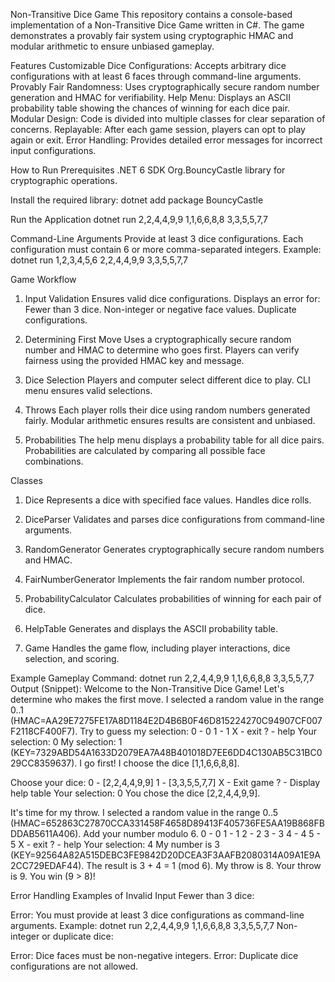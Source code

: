 Non-Transitive Dice Game
This repository contains a console-based implementation of a Non-Transitive Dice Game written in C#. The game demonstrates a provably fair system using cryptographic HMAC and modular arithmetic to ensure unbiased gameplay.

Features
Customizable Dice Configurations: Accepts arbitrary dice configurations with at least 6 faces through command-line arguments.
Provably Fair Randomness: Uses cryptographically secure random number generation and HMAC for verifiability.
Help Menu: Displays an ASCII probability table showing the chances of winning for each dice pair.
Modular Design: Code is divided into multiple classes for clear separation of concerns.
Replayable: After each game session, players can opt to play again or exit.
Error Handling: Provides detailed error messages for incorrect input configurations.


How to Run
Prerequisites
.NET 6 SDK
Org.BouncyCastle library for cryptographic operations.


Install the required library:
dotnet add package BouncyCastle


Run the Application
dotnet run 2,2,4,4,9,9 1,1,6,6,8,8 3,3,5,5,7,7


Command-Line Arguments
Provide at least 3 dice configurations.
Each configuration must contain 6 or more comma-separated integers.
Example:
dotnet run 1,2,3,4,5,6 2,2,4,4,9,9 3,3,5,5,7,7


Game Workflow

1. Input Validation
Ensures valid dice configurations.
Displays an error for:
Fewer than 3 dice.
Non-integer or negative face values.
Duplicate configurations.


2. Determining First Move
Uses a cryptographically secure random number and HMAC to determine who goes first.
Players can verify fairness using the provided HMAC key and message.


3. Dice Selection
Players and computer select different dice to play.
CLI menu ensures valid selections.

4. Throws
Each player rolls their dice using random numbers generated fairly.
Modular arithmetic ensures results are consistent and unbiased.

5. Probabilities
The help menu displays a probability table for all dice pairs.
Probabilities are calculated by comparing all possible face combinations.


Classes
1. Dice
Represents a dice with specified face values. Handles dice rolls.

2. DiceParser
Validates and parses dice configurations from command-line arguments.

3. RandomGenerator
Generates cryptographically secure random numbers and HMAC.

4. FairNumberGenerator
Implements the fair random number protocol.

5. ProbabilityCalculator
Calculates probabilities of winning for each pair of dice.

6. HelpTable
Generates and displays the ASCII probability table.

7. Game
Handles the game flow, including player interactions, dice selection, and scoring.

Example Gameplay
Command:
dotnet run 2,2,4,4,9,9 1,1,6,6,8,8 3,3,5,5,7,7
Output (Snippet):
Welcome to the Non-Transitive Dice Game!
Let's determine who makes the first move.
I selected a random value in the range 0..1 (HMAC=AA29E7275FE17A8D1184E2D4B6B0F46D815224270C94907CF007F2118CF400F7).
Try to guess my selection:
0 - 0
1 - 1
X - exit
? - help
Your selection: 0
My selection: 1 (KEY=7329ABD54A1633D2079EA7A48B401018D7EE6DD4C130AB5C31BC029CC8359637).
I go first!
I choose the dice [1,1,6,6,8,8].

Choose your dice:
0 - [2,2,4,4,9,9]
1 - [3,3,5,5,7,7]
X - Exit game
? - Display help table
Your selection: 0
You chose the dice [2,2,4,4,9,9].

It's time for my throw.
I selected a random value in the range 0..5 (HMAC=652863C27870CCA331458F4658D89413F405736FE5AA19B868FBDDAB5611A406).
Add your number modulo 6.
0 - 0
1 - 1
2 - 2
3 - 3
4 - 4
5 - 5
X - exit
? - help
Your selection: 4
My number is 3 (KEY=92564A82A515DEBC3FE9842D20DCEA3F3AAFB2080314A09A1E9A2CC729EDAF44).
The result is 3 + 4 = 1 (mod 6).
My throw is 8.
Your throw is 9.
You win (9 > 8)!


Error Handling
Examples of Invalid Input
Fewer than 3 dice:

Error: You must provide at least 3 dice configurations as command-line arguments.
Example: dotnet run 2,2,4,4,9,9 1,1,6,6,8,8 3,3,5,5,7,7
Non-integer or duplicate dice:

Error: Dice faces must be non-negative integers.
Error: Duplicate dice configurations are not allowed.
